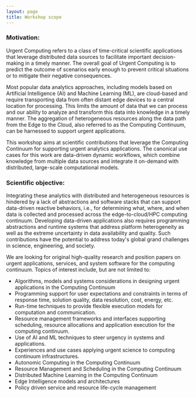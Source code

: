 ```yaml
---
layout: page
title: Workshop scope
---
```


### Motivation:

Urgent Computing refers to a class of time-critical scientific applications that leverage distributed data sources to facilitate important decision-making in a timely manner. The overall goal of Urgent Computing is to predict the outcome of scenarios early enough to prevent critical situations or to mitigate their negative consequences.

Most popular data analytics approaches, including models based on Artificial Intelligence (AI) and Machine Learning (ML), are cloud-based and require transporting data from often distant edge devices to a central location for processing. This limits the amount of data that we can process and our ability to analyze and transform this data into knowledge in a timely manner. The aggregation of heterogeneous resources along the data path from the Edge to the Cloud, also referred to as the Computing Continuum, can be harnessed to support urgent applications.

This workshop aims at scientific contributions that leverage the Computing Continuum for supporting urgent analytics applications. The canonical use cases for this work are data-driven dynamic workflows, which combine knowledge from multiple data sources and integrate it on-demand with distributed, large-scale computational models.

### Scientific objective:

Integrating these analytics with distributed and heterogeneous resources is hindered by a lack of abstractions and software stacks that can support data-driven reactive behaviors, i.e., for determining what, where, and when data is collected and processed across the edge-to-cloud/HPC computing continuum. Developing data-driven applications also requires programming abstractions and runtime systems that address platform heterogeneity as well as the extreme uncertainty in data availability and quality. Such contributions have the potential to address today's global grand challenges in science, engineering, and society.

We are looking for original high-quality research and position papers on urgent applications, services, and system software for the computing continuum. Topics of interest include, but are not limited to:

- Algorithms, models and systems considerations in designing urgent applications in the Computing Continuum
- Programming support for user expectations and constraints in terms of response time, solution quality, data resolution, cost, energy, etc.
- Run-time techniques to provide flexible execution models for computation and communication.
- Resource management frameworks and interfaces supporting scheduling, resource allocations and application execution for the computing continuum.
- Use of AI and ML techniques to steer urgency in systems and applications.
- Experiences and use cases applying urgent science to computing continuum infrastructures.
- Autonomic Computing in the Computing Continuum
- Resource Management and Scheduling in the Computing Continuum
- Distributed Machine Learning in the Computing Continuum
- Edge Intelligence models and architectures
- Policy driven service and resource life-cycle management


